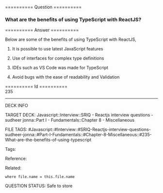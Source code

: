 ========== Question ==========  

### What are the benefits of using TypeScript with ReactJS?  

========== Answer ==========  

Below are some of the benefits of using TypeScript with ReactJS,

1.  It is possible to use latest JavaScript features

2.  Use of interfaces for complex type definitions

3.  IDEs such as VS Code was made for TypeScript

4.  Avoid bugs with the ease of readability and Validation

========== Id ==========  
235

---

DECK INFO

TARGET DECK: Javascript::Interview::SRIQ - Reactjs interview questions - sudheer jonna::Part I - Fundamentals::Chapter 8 - Miscellaneous

FILE TAGS: #Javascript::#Interview::#SRIQ-Reactjs-interview-questions-sudheer-jonna::#Part-I-Fundamentals::#Chapter-8-Miscellaneous::#235-What-are-the-benefits-of-using-typescript

Tags:

Reference:

Related:

```dataview
where file.name = this.file.name
```

QUESTION STATUS: Safe to store
